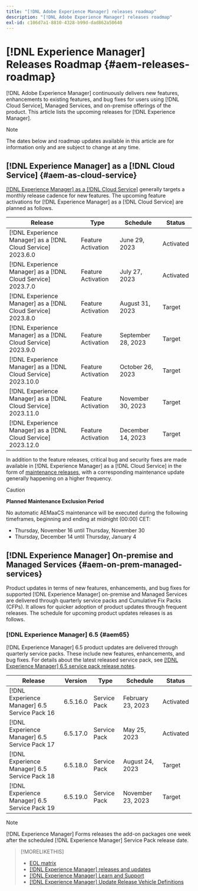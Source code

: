 ```yaml
---
title: "[!DNL Adobe Experience Manager] releases roadmap"
description: "[!DNL Adobe Experience Manager] releases roadmap"
exl-id: c106d7a1-8810-4328-b99d-dad862a50640
---
```

# [!DNL Experience Manager] Releases Roadmap {#aem-releases-roadmap}

[!DNL Adobe Experience Manager] continuously delivers new features, enhancements to existing features, and bug fixes for users using [!DNL Cloud Service], Managed Services, and on-premise offerings of the product. This article lists the upcoming releases for [!DNL Experience Manager].

>[!NOTE]
>
>The dates below and roadmap updates available in this article are for information only and are subject to change at any time.

## [!DNL Experience Manager] as a [!DNL Cloud Service] {#aem-as-cloud-service}

[[!DNL Experience Manager] as a [!DNL Cloud Service]](https://experienceleague.adobe.com/docs/experience-manager-cloud-service/content/release-notes/home.html) generally targets a monthly release cadence for new features. The upcoming feature activations for [!DNL Experience Manager] as a [!DNL Cloud Service] are planned as follows.

| Release |Type |Schedule |Status |
|---|---|---|---|
| [!DNL Experience Manager] as a [!DNL Cloud Service] 2023.6.0 |Feature Activation|June 29, 2023 |Activated|
| [!DNL Experience Manager] as a [!DNL Cloud Service] 2023.7.0 |Feature Activation|July 27, 2023 |Activated|
| [!DNL Experience Manager] as a [!DNL Cloud Service] 2023.8.0 |Feature Activation|August 31, 2023 |Target|
| [!DNL Experience Manager] as a [!DNL Cloud Service] 2023.9.0 |Feature Activation|September 28, 2023 |Target|
| [!DNL Experience Manager] as a [!DNL Cloud Service] 2023.10.0 |Feature Activation|October 26, 2023 |Target|
| [!DNL Experience Manager] as a [!DNL Cloud Service] 2023.11.0 |Feature Activation|November 30, 2023 |Target|
| [!DNL Experience Manager] as a [!DNL Cloud Service] 2023.12.0 |Feature Activation|December 14, 2023 |Target|

In addition to the feature releases, critical bug and security fixes are made available in [!DNL Experience Manager] as a [!DNL Cloud Service] in the form of [maintenance releases](https://experienceleague.adobe.com/docs/experience-manager-cloud-service/content/release-notes/maintenance/latest.html), with a corresponding maintenance update generally happening on a higher frequency.

>[!CAUTION]
>
>**Planned Maintenance Exclusion Period**
>
> No automatic AEMaaCS maintenance will be executed during the following timeframes, beginning and ending at midnight (00:00) CET:
>
>* Thursday, November 16 until Thursday, November 30
>* Thursday, December 14 until Thursday, January 4

## [!DNL Experience Manager] On-premise and Managed Services {#aem-on-prem-managed-services}

Product updates in terms of new features, enhancements, and bug fixes for supported [!DNL Experience Manager] on-premise and Managed Services are delivered through quarterly service packs and Cumulative Fix Packs (CFPs). It allows for quicker adoption of product updates through frequent releases. The schedule for upcoming product updates releases is as follows.

### [!DNL Experience Manager] 6.5 {#aem65}

[!DNL Experience Manager] 6.5 product updates are delivered through quarterly service packs. These include new features, enhancements, and bug fixes. For details about the latest released service pack, see [[!DNL Experience Manager] 6.5 service pack release notes](https://experienceleague.adobe.com/docs/experience-manager-65/release-notes/release-notes.html).

| Release | Version | Type | Schedule | Status |
|---|---|---|---|---|
| [!DNL Experience Manager] 6.5 Service Pack 16 |6.5.16.0 | Service Pack | February 23, 2023 | Activated |
| [!DNL Experience Manager] 6.5 Service Pack 17 |6.5.17.0 | Service Pack | May 25, 2023 | Activated |
| [!DNL Experience Manager] 6.5 Service Pack 18 |6.5.18.0 | Service Pack | August 24, 2023 | Target |
| [!DNL Experience Manager] 6.5 Service Pack 19 |6.5.19.0 | Service Pack | November 23, 2023 | Target |

>[!NOTE]
>
>[!DNL Experience Manager] Forms releases the add-on packages one week after the scheduled [!DNL Experience Manager] Service Pack release date.

>[!MORELIKETHIS]
>
>* [EOL matrix](https://helpx.adobe.com/support/programs/eol-matrix.html)
>* [[!DNL Experience Manager] releases and updates](https://experienceleague.adobe.com/docs/experience-manager-release-information/aem-release-updates/aem-releases-updates.html?lang=en)
>* [[!DNL Experience Manager] Learn and Support](https://experienceleague.adobe.com/docs/experience-manager-cloud-service.html)
>* [[!DNL Experience Manager] Update Release Vehicle Definitions](/help/using/update-release-vehicle-definitions.md)
